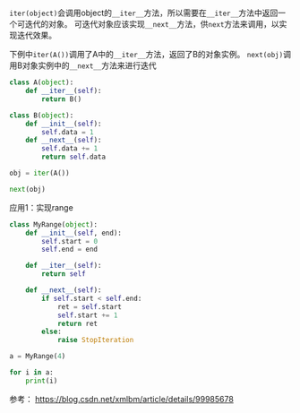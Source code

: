 # 



`iter(object)`会调用object的`__iter__`方法，所以需要在`__iter__`方法中返回一个可迭代的对象。
可迭代对象应该实现`__next__`方法，供`next`方法来调用，以实现迭代效果。

下例中`iter(A())`调用了A中的`__iter__`方法，返回了B的对象实例。
`next(obj)`调用B对象实例中的`__next__`方法来进行迭代

```python
class A(object):
    def __iter__(self):
        return B()

class B(object):
    def __init__(self):
        self.data = 1
    def __next__(self):
        self.data += 1
        return self.data

obj = iter(A())

next(obj)
```


应用1：实现range
```python
class MyRange(object):
    def __init__(self, end):
        self.start = 0
        self.end = end

    def __iter__(self):
        return self

    def __next__(self):
        if self.start < self.end:
            ret = self.start
            self.start += 1
            return ret
        else:
            raise StopIteration

a = MyRange(4)

for i in a:
    print(i)
```


参考：
https://blog.csdn.net/xmlbm/article/details/99985678
